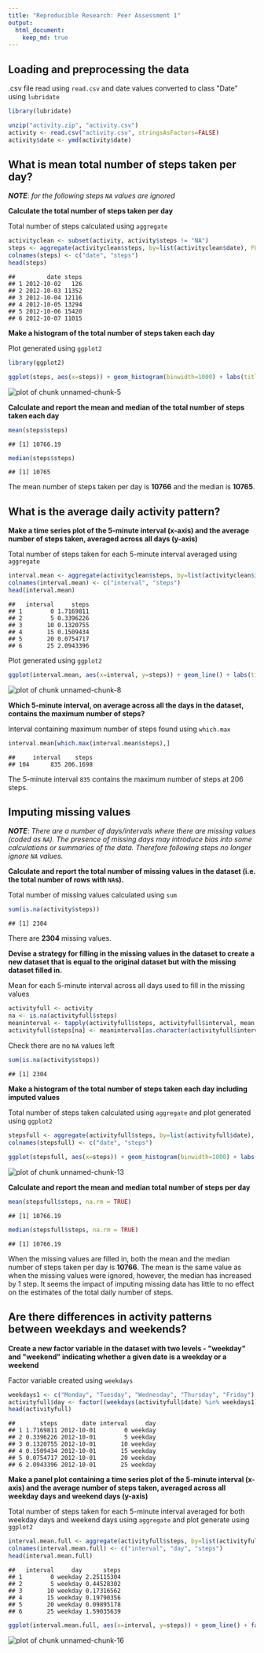```yaml
---
title: "Reproducible Research: Peer Assessment 1"
output: 
  html_document:
    keep_md: true
---
```



## Loading and preprocessing the data

.csv file read using `read.csv` and date values converted to class "Date" using `lubridate`

```r
library(lubridate)
```

```r
unzip("activity.zip", "activity.csv")
activity <- read.csv("activity.csv", stringsAsFactors=FALSE)
activity$date <- ymd(activity$date)
```

## What is mean total number of steps taken per day?

***NOTE***: *for the following steps `NA` values are ignored*

**Calculate the total number of steps taken per day**

Total number of steps calculated using `aggregate`

```r
activityclean <- subset(activity, activity$steps != "NA")
steps <- aggregate(activityclean$steps, by=list(activityclean$date), FUN=sum)
colnames(steps) <- c("date", "steps")
head(steps)
```

```
##         date steps
## 1 2012-10-02   126
## 2 2012-10-03 11352
## 3 2012-10-04 12116
## 4 2012-10-05 13294
## 5 2012-10-06 15420
## 6 2012-10-07 11015
```

**Make a histogram of the total number of steps taken each day**

Plot generated using `ggplot2`

```r
library(ggplot2)
```

```r
ggplot(steps, aes(x=steps)) + geom_histogram(binwidth=1000) + labs(title="Histogram of number of steps taken each day", x="Number of steps", y="Frequency (Number of days)") + scale_y_continuous(breaks=seq(0,10,1))
```

![plot of chunk unnamed-chunk-5](figure/unnamed-chunk-5-1.png)

**Calculate and report the mean and median of the total number of steps taken each day**

```r
mean(steps$steps)
```

```
## [1] 10766.19
```

```r
median(steps$steps)
```

```
## [1] 10765
```
The mean number of steps taken per day is **10766** and the median is **10765**.

## What is the average daily activity pattern?

**Make a time series plot of the 5-minute interval (x-axis) and the average number of steps taken, averaged across all days (y-axis)**

Total number of steps taken for each 5-minute interval averaged using `aggregate`

```r
interval.mean <- aggregate(activityclean$steps, by=list(activityclean$interval), FUN=mean)
colnames(interval.mean) <- c("interval", "steps")
head(interval.mean)
```

```
##   interval     steps
## 1        0 1.7169811
## 2        5 0.3396226
## 3       10 0.1320755
## 4       15 0.1509434
## 5       20 0.0754717
## 6       25 2.0943396
```

Plot generated using `ggplot2`      

```r
ggplot(interval.mean, aes(x=interval, y=steps)) + geom_line() + labs(title="Time series of average steps taken in each 5 minute interval", x="Interval", y="Steps")
```

![plot of chunk unnamed-chunk-8](figure/unnamed-chunk-8-1.png)

**Which 5-minute interval, on average across all the days in the dataset, contains the maximum number of steps?** 

Interval containing maximum number of steps found using `which.max`

```r
interval.mean[which.max(interval.mean$steps),]
```

```
##     interval    steps
## 104      835 206.1698
```
The 5-minute interval `835` contains the maximum number of steps at 206 steps.         
## Imputing missing values

***NOTE***: *There are a number of days/intervals where there are missing values (coded as `NA`). The presence of missing days may introduce bias into some calculations or summaries of the data. Therefore following steps no longer ignore `NA` values.*

**Calculate and report the total number of missing values in the dataset (i.e. the total number of rows with `NA`s).**

Total number of missing values calculated using `sum`

```r
sum(is.na(activity$steps))
```

```
## [1] 2304
```
There are **2304** missing values.

**Devise a strategy for filling in the missing values in the dataset to create a new dataset that is equal to the original dataset but with the missing dataset filled in.**

Mean for each 5-minute interval across all days used to fill in the missing values 

```r
activityfull <- activity
na <- is.na(activityfull$steps)
meaninterval <- tapply(activityfull$steps, activityfull$interval, mean, na.rm = TRUE)
activityfull$steps[na] <- meaninterval[as.character(activityfull$interval[na])] 
```
                
Check there are no `NA` values left

```r
sum(is.na(activity$steps)) 
```

```
## [1] 2304
```

**Make a histogram of the total number of steps taken each day including imputed values**

Total number of steps taken calculated using `aggregate` and plot generated using `ggplot2`

```r
stepsfull <- aggregate(activityfull$steps, by=list(activityfull$date), FUN=sum)
colnames(stepsfull) <- c("date", "steps")
                
ggplot(stepsfull, aes(x=steps)) + geom_histogram(binwidth=1000) + labs(title="Histogram of total number of steps taken each day", x="Number of steps", y="Frequency (Number of days)")
```

![plot of chunk unnamed-chunk-13](figure/unnamed-chunk-13-1.png)

**Calculate and report the mean and median total number of steps per day**

```r
mean(stepsfull$steps, na.rm = TRUE)
```

```
## [1] 10766.19
```

```r
median(stepsfull$steps, na.rm = TRUE)
```

```
## [1] 10766.19
```
When the missing values are filled in, both the mean and the median number of steps taken per day is **10766**. The mean is the same value as when the missing values were ignored, however, the median has increased by 1 step. It seems the impact of imputing missing data has little to no effect on the estimates of the total daily number of steps.               

## Are there differences in activity patterns between weekdays and weekends?
**Create a new factor variable in the dataset with two levels - "weekday" and "weekend" indicating whether a given date is a weekday or a weekend**

Factor variable created using `weekdays`

```r
weekdays1 <- c("Monday", "Tuesday", "Wednesday", "Thursday", "Friday")
activityfull$day <- factor((weekdays(activityfull$date) %in% weekdays1), levels=c(TRUE, FALSE), labels=c("weekday", "weekend"))
head(activityfull)
```

```
##       steps       date interval     day
## 1 1.7169811 2012-10-01        0 weekday
## 2 0.3396226 2012-10-01        5 weekday
## 3 0.1320755 2012-10-01       10 weekday
## 4 0.1509434 2012-10-01       15 weekday
## 5 0.0754717 2012-10-01       20 weekday
## 6 2.0943396 2012-10-01       25 weekday
```

**Make a panel plot containing a time series plot of the 5-minute interval (x-axis) and the average number of steps taken, averaged across all weekday days and weekend days (y-axis)**

Total number of steps taken for each 5-minute interval averaged for both weekday days and weekend days using `aggregate` and plot generate using `ggplot2`

```r
interval.mean.full <- aggregate(activityfull$steps, by=list(activityfull$interval, activityfull$day), FUN=mean)
colnames(interval.mean.full) <- c("interval", "day", "steps")
head(interval.mean.full)
```

```
##   interval     day      steps
## 1        0 weekday 2.25115304
## 2        5 weekday 0.44528302
## 3       10 weekday 0.17316562
## 4       15 weekday 0.19790356
## 5       20 weekday 0.09895178
## 6       25 weekday 1.59035639
```

```r
ggplot(interval.mean.full, aes(x=interval, y=steps)) + geom_line() + facet_grid(day~.) + labs(title="Time series of average steps taken in each 5 minute interval\n on weekdays vs. weekends", x="Interval", y="Steps")
```

![plot of chunk unnamed-chunk-16](figure/unnamed-chunk-16-1.png)
